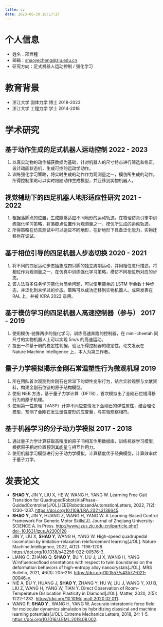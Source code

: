 ```yaml
---
title: cv
date: 2023-06-30 18:17:27
---
```


# 个人信息

- 姓名：邵烨程
- 邮箱：shaoyecheng@zju.edu.cn
- 研究方向：足式机器人运动控制 / 强化学习

# 教育背景

- 浙江大学 固体力学 博士 2018-2023
- 浙江大学 工程力学 学士 2014-2018

# 学术研究

## 基于动作生成的足式机器人运动控制 2022 - 2023

1. 以真实动物的动作捕获数据为基础，针对机器人的尺寸特点进行筛选和修正，设计动画状态机，生成可控的运动学动作。
2. 训练强化学习策略，将实时生成的动作作为观测量之一，模仿所生成的动作。所得控制策略可以实时跟随动作生成模型，并迁移到实物机器人。

## 视觉辅助下的四足机器人地形适应性研究 2021 - 2022
1. 根据落脚点的位置，生成能够适应不同地形的运动轨迹。在物理仿真引擎中训练强化学习策略，将落脚点位置作为观测量之一，模仿所生成的运动轨迹。
2. 所得策略在仿真测试中可以适应不同地形，在新地形下具备泛化能力，实物迁移尚在调试。

## 基于相位引导的四足机器人步态切换 2020 - 2021
1. 将不同的四足运动步态抽象成四只脚的独立周期运动，并用相位进行描述。将相位作为观测量之一，在仿真中训练强化学习策略，模仿不同相位所对应的步态。
2. 该方法将多任务学习简化为简单问题，可以使用简单的 LSTM 学会数十种步态，并泛化到未学过的步态。策略可以成功迁移到实物机器人。成果发表在 RAL 上，并被 ICRA 2022 录用。

## 基于模仿学习的四足机器人高速控制器（参与） 2017 - 2019
1. 使用模仿-驰豫两步的强化学习，训练高速奔跑的控制器，在 mini-cheetah 同尺寸的实物机器人上可以实现 5m/s 的高速运动。
2. 提出一种基于熵的稳定性判据，验证所得控制器的稳定性。论文发表在 Nature Machine Intelligence 上，本人为第三作者。

## 量子力学模拟揭示金刚石常温塑性行为微观机理 2019
1. 所在团队首次观测到金刚石在常温下的塑性变形行为，结合实验观察与文献资料，构建金刚石位错的原子结构模型。
2. 使用 NEB 方法，基于量子力学计算（DFTB），首次模拟出了金刚石位错滑移行为的原子机理。
3. 使用第一性原理（VASP）计算不同应变情况下金刚石的弹性属性，结合理论模型，预测了金刚石发生塑性变形的应变量，与实验观察相符。

## 基于机器学习的分子动力学模拟 2017 - 2018
1. 通过量子力学计算获取高精度的原子间相互作用数据库，训练机器学习模型，根据原子相对位置预测其能量与相互作用力。
2. 使用机器学习模型进行分子动力学模拟，计算精度优于经典模型，计算效率优于量子力学。

# 发表论文

- **SHAO Y**, JIN Y, LIU X, HE W, WANG H, YANG W. Learning Free Gait Transition for QuadrupedRobotsViaPhase-GuidedController[J/OL].IEEERoboticsandAutomationLetters, 2022, 7(2): 1230-1237. https://doi.org/10.1109/LRA.2021.3136645.
- **SHAO Y**, JIN Y, HUANG Z, WANG H, YANG W. A Learning-Based Control Framework
For Generic Motor Skills[J]. Journal of Zhejiang University-SCIENCE A. In Press. http://www.jzus.zju.edu.cn/iparticle.php?doi=10.1631/jzus.A2300128
- JIN Y, LIU X, **SHAO Y**, WANG H, YANG W. High-speed quadrupedal locomotion by imitation-relaxation reinforcement learning[J/OL]. Nature Machine Intelligence, 2022, 4(12): 1198-1208. https://doi.org/10.1038/s42256-022-00576-3.
- LIANG C, ZHANG Q, **SHAO Y**, BU Y, LIU J, LI X, WANG H, YANG W.Influenceofload orientations with respect to twin boundaries on the deformation behaviors of high-entropy alloy nanocrystals[J/OL]. MRS Bulletin, 2021, 46(3): 205-216. https://doi.org/10.1557/s43577-021-00046-y.
- NIE A, BU Y, HUANG J, **SHAO Y**, ZHANG Y, HU W, LIU J, WANG Y, XU B, LIU Z, WANG H, YANG W, TIAN Y. Direct Observation of Room-Temperature Dislocation Plasticity in Diamond[J/OL]. Matter, 2020, 2(5): 1222-1232. https://doi.org/10.1016/j.matt.2020.02.011.
- WANG P, **SHAO Y** , WANG H, YANG W. Accurate interatomic force field for molecular dynamics simulation by hybridizing classical and machine learning potentials[J/OL]. Extreme Mechanics Letters, 2018, 24: 1-5. https://doi.org/10.1016/J.EML.2018.08.002.